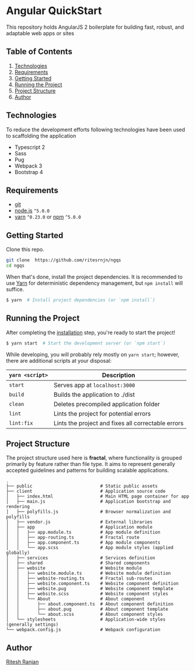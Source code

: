 # Angular QuickStart

This repository holds AngularJS 2 boilerplate for building fast, robust, and adaptable web apps or sites

## Table of Contents
1. [Technologies](#technologies)
1. [Requirements](#requirements)
1. [Getting Started](#getting-started)
1. [Running the Project](#running-the-project)
1. [Project Structure](#project-structure)
1. [Author](#author)


## Technologies

To reduce the development efforts following technologies have been used to scaffolding the application
* Typescript 2
* Sass
* Pug
* Webpack 3
* Bootstrap 4

## Requirements

* [git](https://git-scm.com/)
* [node.js](https://nodejs.org/)  `^5.0.0`
* [yarn](https://yarnpkg.com/en/) `^0.23.0` or [npm](https://www.npmjs.com/) `^5.0.0`


## Getting Started

Clone this repo.
```bash
git clone  https://github.com/ritesrnjn/ngqs
cd ngqs
```
When that's done, install the project dependencies. It is recommended to use [Yarn](https://yarnpkg.com/) for deterministic dependency management, but `npm install` will suffice.

```bash
$ yarn  # Install project dependencies (or `npm install`)
```

## Running the Project

After completing the [installation](#installation) step, you're ready to start the project!

```bash
$ yarn start  # Start the development server (or `npm start`)
```

While developing, you will probably rely mostly on `yarn start`; however, there are additional scripts at your disposal:

|`yarn <script>`    |Description|
|-------------------|-----------|
|`start`            |Serves app at `localhost:3000`|
|`build`            |Builds the application to ./dist|
|`clean`            |Deletes precompiled application folder|
|`lint`             |Lints the project for potential errors|
|`lint:fix`         |Lints the project and fixes all correctable errors|

## Project Structure

The project structure used here is **fractal**, where functionality is grouped primarily by feature rather than file type. 
It aims to represent generally accepted guidelines and patterns for building scalable applications.

```
.
├── public                          # Static public assets
├── client                          # Application source code
│   ├── index.html                  # Main HTML page container for app
│   ├── main.js                     # Application bootstrap and rendering
│   ├── polyfills.js                # Browser normalization and polyfills
│   ├── vendor.js                   # External libraries
│   ├── app                         # Application module
│   │   ├── app.module.ts           # App module definition
│   │   ├── app-routing.ts          # Fractal route
│   │   ├── app.component.ts        # App module components
│   │   └── app.scss                # App module styles (applied globally)
│   ├── services                    # Services definition
│   ├── shared                      # Shared components
│   ├── website                     # Website module
│   │   ├── website.module.ts       # Website module definition
│   │   ├── website-routing.ts      # Fractal sub-routes
│   │   ├── website.component.ts    # Website component definition
│   │   ├── website.pug             # Website component template
│   │   ├── website.scss            # Website component styles
│   │   └── About                   # About component
│   │       ├── about.component.ts  # About component definition
│   │       ├── about.pug           # About component template
│   │       └── about.scss          # About component styles
│   └── stylesheets                 # Application-wide styles (generally settings)
└── webpack.config.js               # Webpack configuration
```

## Author
[Ritesh Ranjan](https://ritesrnjn.github.io)

